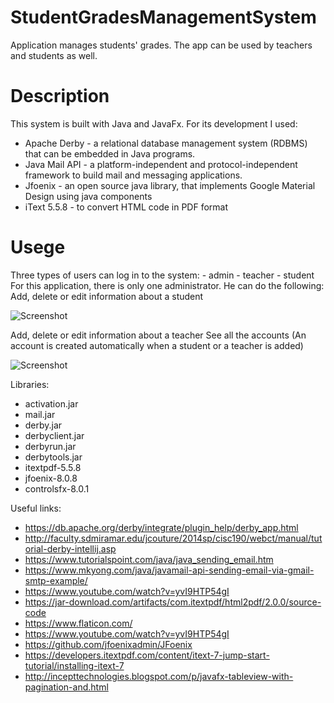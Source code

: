 # StudentGradesManagementSystem
Application manages students' grades. The app can be used by teachers and students as well. 

<h1>Description</h1>
This system is built with Java and JavaFx. For its development I used:
 <ul>
  <li> 
    Apache Derby - a relational database management system (RDBMS) that can be embedded in Java programs.
  </li>
  <li>
    Java Mail API - a platform-independent and protocol-independent framework to build mail and messaging applications. 
  </li>
  <li>
    Jfoenix - an open source java library, that implements Google Material Design using java components
  </li>
  <li>
    iText 5.5.8 - to convert HTML code in PDF format
  </li>
  </ul>
<h1>Usege</h1>
Three types of users can log in to the system:
- admin
- teacher
- student
For this application, there is only one administrator. He can do the following:
Add, delete or edit information about a student

![Screenshot](https://github.com/teofanaenachioiu/StudentGradesManagementSystem/blob/master/screenshots/edit.PNG)

Add, delete or edit information about a teacher
See all the accounts (An account is created automatically when a student or a teacher is added)

![Screenshot](https://github.com/teofanaenachioiu/StudentGradesManagementSystem/blob/master/screenshots/users.PNG)

Libraries:
* activation.jar 
* mail.jar
* derby.jar
* derbyclient.jar
* derbyrun.jar
* derbytools.jar
* itextpdf-5.5.8
* jfoenix-8.0.8
* controlsfx-8.0.1

Useful links:
* https://db.apache.org/derby/integrate/plugin_help/derby_app.html
* http://faculty.sdmiramar.edu/jcouture/2014sp/cisc190/webct/manual/tutorial-derby-intellij.asp
* https://www.tutorialspoint.com/java/java_sending_email.htm
* https://www.mkyong.com/java/javamail-api-sending-email-via-gmail-smtp-example/
* https://www.youtube.com/watch?v=yvI9HTP54gI
* https://jar-download.com/artifacts/com.itextpdf/html2pdf/2.0.0/source-code
* https://www.flaticon.com/
* https://www.youtube.com/watch?v=yvI9HTP54gI
* https://github.com/jfoenixadmin/JFoenix
* https://developers.itextpdf.com/content/itext-7-jump-start-tutorial/installing-itext-7
* http://incepttechnologies.blogspot.com/p/javafx-tableview-with-pagination-and.html
